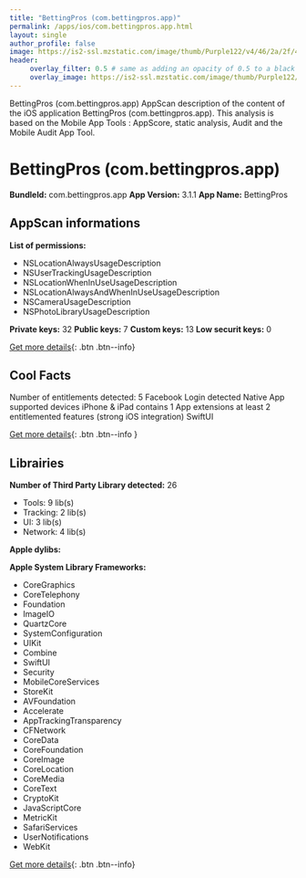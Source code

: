 ```yaml
---
title: "BettingPros (com.bettingpros.app)"
permalink: /apps/ios/com.bettingpros.app.html
layout: single
author_profile: false
image: https://is2-ssl.mzstatic.com/image/thumb/Purple122/v4/46/2a/2f/462a2fa9-b820-fb6f-d0e8-c47c68203b50/AppIcon-0-1x_U007emarketing-0-7-0-85-220.png/512x512bb.jpg
header: 
     overlay_filter: 0.5 # same as adding an opacity of 0.5 to a black background
     overlay_image: https://is2-ssl.mzstatic.com/image/thumb/Purple122/v4/46/2a/2f/462a2fa9-b820-fb6f-d0e8-c47c68203b50/AppIcon-0-1x_U007emarketing-0-7-0-85-220.png/512x512bb.jpg
---
```

BettingPros (com.bettingpros.app) AppScan description of the content of the iOS application BettingPros (com.bettingpros.app). This analysis is based on the Mobile App Tools : AppScore, static analysis, Audit and the Mobile Audit App Tool.

# BettingPros (com.bettingpros.app)

**BundleId:** com.bettingpros.app
**App Version:** 3.1.1
**App Name:** BettingPros


## AppScan informations 

**List of permissions:** 
- NSLocationAlwaysUsageDescription
- NSUserTrackingUsageDescription
- NSLocationWhenInUseUsageDescription
- NSLocationAlwaysAndWhenInUseUsageDescription
- NSCameraUsageDescription
- NSPhotoLibraryUsageDescription
  
  
**Private keys:** 32
**Public keys:** 7
**Custom keys:** 13
**Low securit keys:** 0
  
[Get more details](/pricing.html){: .btn .btn--info}

## Cool Facts

Number of entitlements detected: 5
Facebook Login detected
Native App
supported devices iPhone & iPad
contains 1 App extensions
at least 2 entitlemented features (strong iOS integration)
SwiftUI
  
[Get more details](/pricing.html){: .btn .btn--info }

## Librairies 
**Number of Third Party Library detected:** 26
- Tools: 9 lib(s)
- Tracking: 2 lib(s)
- UI: 3 lib(s)
- Network: 4 lib(s)


**Apple dylibs:**


**Apple System Library Frameworks:**
- CoreGraphics
- CoreTelephony
- Foundation
- ImageIO
- QuartzCore
- SystemConfiguration
- UIKit
- Combine
- SwiftUI
- Security
- MobileCoreServices
- StoreKit
- AVFoundation
- Accelerate
- AppTrackingTransparency
- CFNetwork
- CoreData
- CoreFoundation
- CoreImage
- CoreLocation
- CoreMedia
- CoreText
- CryptoKit
- JavaScriptCore
- MetricKit
- SafariServices
- UserNotifications
- WebKit


  
[Get more details](/pricing.html){: .btn .btn--info}

